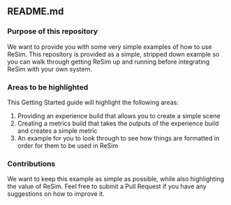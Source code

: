 ##  README.md

### Purpose of this repository

We want to provide you with some very simple examples of how to use ReSim. This repository is provided as a simple, stripped down example so you can walk through getting ReSim up and running before integrating ReSim with your own system. 

### Areas to be highlighted

This Getting Started guide will highlight the following areas:

1. Providing an experience build that allows you to create a simple scene
2. Creating a metrics build that takes the outputs of the experience build and creates a simple metric
3. An example for you to look through to see how things are formatted in order for them to be used in ReSim

### Contributions

We want to keep this example as simple as possible, while also highlighting the value of ReSim. Feel free to submit a Pull Request if you have any suggestions on how to improve it.



